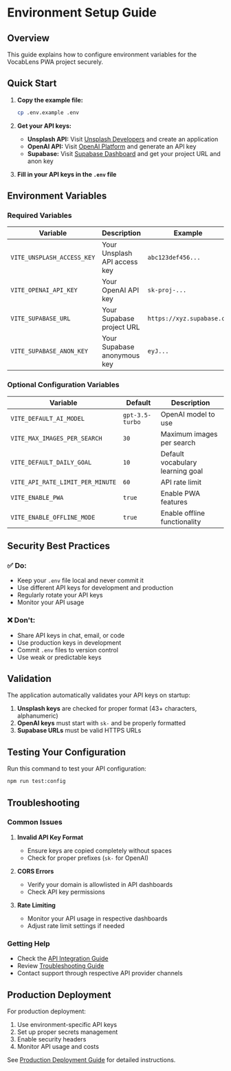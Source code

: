 # Environment Setup Guide

## Overview
This guide explains how to configure environment variables for the VocabLens PWA project securely.

## Quick Start

1. **Copy the example file:**
   ```bash
   cp .env.example .env
   ```

2. **Get your API keys:**
   - **Unsplash API:** Visit [Unsplash Developers](https://unsplash.com/developers) and create an application
   - **OpenAI API:** Visit [OpenAI Platform](https://platform.openai.com/api-keys) and generate an API key
   - **Supabase:** Visit [Supabase Dashboard](https://supabase.com/dashboard) and get your project URL and anon key

3. **Fill in your API keys in the `.env` file**

## Environment Variables

### Required Variables

| Variable | Description | Example |
|----------|-------------|---------|
| `VITE_UNSPLASH_ACCESS_KEY` | Your Unsplash API access key | `abc123def456...` |
| `VITE_OPENAI_API_KEY` | Your OpenAI API key | `sk-proj-...` |
| `VITE_SUPABASE_URL` | Your Supabase project URL | `https://xyz.supabase.co` |
| `VITE_SUPABASE_ANON_KEY` | Your Supabase anonymous key | `eyJ...` |

### Optional Configuration Variables

| Variable | Default | Description |
|----------|---------|-------------|
| `VITE_DEFAULT_AI_MODEL` | `gpt-3.5-turbo` | OpenAI model to use |
| `VITE_MAX_IMAGES_PER_SEARCH` | `30` | Maximum images per search |
| `VITE_DEFAULT_DAILY_GOAL` | `10` | Default vocabulary learning goal |
| `VITE_API_RATE_LIMIT_PER_MINUTE` | `60` | API rate limit |
| `VITE_ENABLE_PWA` | `true` | Enable PWA features |
| `VITE_ENABLE_OFFLINE_MODE` | `true` | Enable offline functionality |

## Security Best Practices

### ✅ Do:
- Keep your `.env` file local and never commit it
- Use different API keys for development and production
- Regularly rotate your API keys
- Monitor your API usage

### ❌ Don't:
- Share API keys in chat, email, or code
- Use production keys in development
- Commit `.env` files to version control
- Use weak or predictable keys

## Validation

The application automatically validates your API keys on startup:

1. **Unsplash keys** are checked for proper format (43+ characters, alphanumeric)
2. **OpenAI keys** must start with `sk-` and be properly formatted
3. **Supabase URLs** must be valid HTTPS URLs

## Testing Your Configuration

Run this command to test your API configuration:
```bash
npm run test:config
```

## Troubleshooting

### Common Issues

1. **Invalid API Key Format**
   - Ensure keys are copied completely without spaces
   - Check for proper prefixes (`sk-` for OpenAI)

2. **CORS Errors**
   - Verify your domain is allowlisted in API dashboards
   - Check API key permissions

3. **Rate Limiting**
   - Monitor your API usage in respective dashboards
   - Adjust rate limit settings if needed

### Getting Help

- Check the [API Integration Guide](./API_INTEGRATION_SPECIFICATIONS.md)
- Review [Troubleshooting Guide](./docs/troubleshooting.md)
- Contact support through respective API provider channels

## Production Deployment

For production deployment:

1. Use environment-specific API keys
2. Set up proper secrets management
3. Enable security headers
4. Monitor API usage and costs

See [Production Deployment Guide](./PRODUCTION_DEPLOYMENT_GUIDE.md) for detailed instructions.